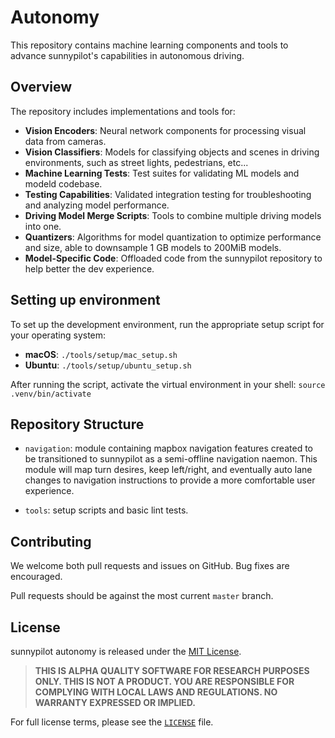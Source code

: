 # Autonomy

This repository contains machine learning components and tools to advance sunnypilot's capabilities in autonomous driving.

## Overview

The repository includes implementations and tools for:

- **Vision Encoders**: Neural network components for processing visual data from cameras.
- **Vision Classifiers**: Models for classifying objects and scenes in driving environments, such as street lights, pedestrians, etc...
- **Machine Learning Tests**: Test suites for validating ML models and modeld codebase.
- **Testing Capabilities**: Validated integration testing for troubleshooting and analyzing model performance.
- **Driving Model Merge Scripts**: Tools to combine multiple driving models into one.
- **Quantizers**: Algorithms for model quantization to optimize performance and size, able to downsample 1 GB models to 200MiB models.
- **Model-Specific Code**: Offloaded code from the sunnypilot repository to help better the dev experience.

## Setting up environment

To set up the development environment, run the appropriate setup script for your operating system:

- **macOS**: `./tools/setup/mac_setup.sh`
- **Ubuntu**: `./tools/setup/ubuntu_setup.sh`

After running the script, activate the virtual environment in your shell:
`source .venv/bin/activate`

## Repository Structure

- `navigation`: module containing mapbox navigation features created to be transitioned to sunnypilot as a semi-offline navigation naemon. This module will map turn desires, keep left/right, and eventually auto lane changes to navigation instructions to provide a more comfortable user experience.

- `tools`: setup scripts and basic lint tests.

## Contributing

We welcome both pull requests and issues on GitHub. Bug fixes are encouraged.

Pull requests should be against the most current `master` branch.

## License

sunnypilot autonomy is released under the [MIT License](LICENSE).

> **THIS IS ALPHA QUALITY SOFTWARE FOR RESEARCH PURPOSES ONLY. THIS IS NOT A PRODUCT.
> YOU ARE RESPONSIBLE FOR COMPLYING WITH LOCAL LAWS AND REGULATIONS.
> NO WARRANTY EXPRESSED OR IMPLIED.**

For full license terms, please see the [`LICENSE`](LICENSE) file.
